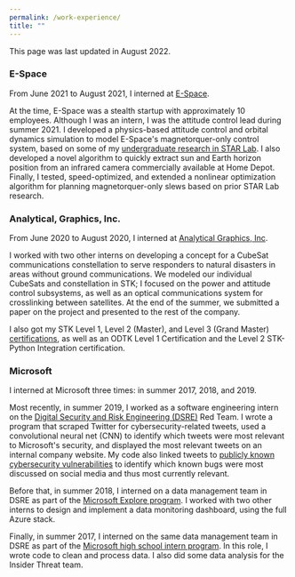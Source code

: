 ```yaml
---
permalink: /work-experience/
title: ""
---
```

This page was last updated in August 2022.

<h3>E-Space</h3>
From June 2021 to August 2021, I interned at <a href="https://www.e-space.com/">E-Space</a>.

At the time, E-Space was a stealth startup with approximately 10 employees. Although I was an intern, I was the attitude control lead during summer 2021. I developed a physics-based attitude control and orbital dynamics simulation to model E-Space's magnetorquer-only control system, based on some of my <a href="/research">undergraduate research in STAR Lab</a>. I also developed a novel algorithm to quickly extract sun and Earth horizon position from an infrared camera commercially available at Home Depot. Finally, I tested, speed-optimized, and extended a nonlinear optimization algorithm for planning magnetorquer-only slews based on prior STAR Lab research.

<h3>Analytical, Graphics, Inc.</h3>
From June 2020 to August 2020, I interned at <a href="https://www.agi.com/">Analytical Graphics, Inc</a>.

I worked with two other interns on developing a concept for a CubeSat communications constellation to serve responders to natural disasters in areas without ground communications. We modeled our individual CubeSats and constellation in STK; I focused on the power and attitude control subsystems, as well as an optical communications system for crosslinking between satellites. At the end of the summer, we submitted a paper on the project and presented to the rest of the company.

I also got my STK Level 1, Level 2 (Master), and Level 3 (Grand Master) <a href="https://www.agi.com/training-and-certification#cert">certifications</a>, as well as an ODTK Level 1 Certification and the Level 2 STK-Python Integration certification.

<h3> Microsoft</h3>
I interned at Microsoft three times: in summer 2017, 2018, and 2019.

Most recently, in summer 2019, I worked as a software engineering intern on the <a href="https://www.microsoft.com/itshowcase/blog/how-microsoft-is-transforming-the-way-it-fights-security-threats/">Digital Security and Risk Engineering (DSRE)</a> Red Team. I wrote a program that scraped Twitter for cybersecurity-related tweets, used a convolutional neural net (CNN) to identify which tweets were most relevant to Microsoft's security, and displayed the most relevant tweets on an internal company website. My code also linked tweets to <a href="https://cve.mitre.org/">publicly known cybersecurity vulnerabilities</a> to identify which known bugs were most discussed on social media and thus most currently relevant.  

Before that, in summer 2018, I interned on a data management team in DSRE as part of the <a href="https://careers.microsoft.com/us/en/job/870951/Internship-Opportunities-for-Students-Explore-Program">Microsoft Explore program</a>. I worked with two other interns to design and implement a data monitoring dashboard, using the full Azure stack.

Finally, in summer 2017, I interned on the same data management team in DSRE as part of the <a href="https://careers.microsoft.com/students/us/en/ushighschoolprogram">Microsoft high school intern program</a>. In this role, I wrote code to clean and process data. I also did some data analysis for the Insider Threat team.

